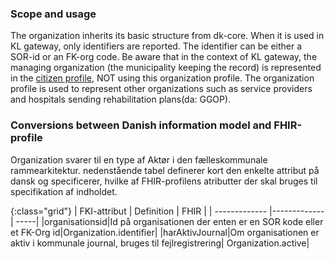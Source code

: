 ### Scope and usage
The organization inherits its basic structure from dk-core. When it is used in KL gateway, only identifiers are reported. The identifier can be either a SOR-id or an FK-org code.
Be aware that in the context of KL gateway, the managing organization (the municipality keeping the record) is represented in the [citizen profile]( StructureDefinition-klgateway-140-citizen.html), NOT using this organization profile. The organization profile is used to represent other organizations such as service providers and hospitals sending rehabilitation plans(da: GGOP).


### Conversions between Danish information model and FHIR-profile
Organization svarer til en type af Aktør i den fælleskommunale rammearkitektur.
nedenstående tabel definerer kort den enkelte attribut på dansk og specificerer, hvilke af FHIR-profilens atributter der skal bruges til specifikation af indholdet. 

{:class="grid"}
|   FKI-attribut      | Definition        | FHIR  |
| ------------- |-------------| -----|
|organisationsid|Id på organisationen der enten er en SOR kode eller et FK-Org id|Organization.identifier|
|harAktivJournal|Om organisationen er aktiv i kommunale journal, bruges til fejlregistrering| Organization.active|
